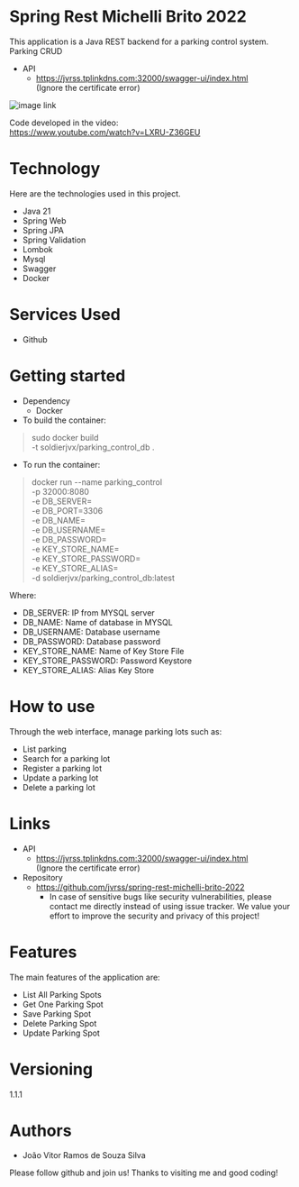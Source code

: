 # Spring Rest Michelli Brito 2022
This application is a Java REST backend for a parking control system. Parking CRUD
- API
   - https://jvrss.tplinkdns.com:32000/swagger-ui/index.html \
     (Ignore the certificate error)

![image link](http://i3.ytimg.com/vi/LXRU-Z36GEU/hqdefault.jpg)

Code developed in the video:\
https://www.youtube.com/watch?v=LXRU-Z36GEU

# Technology
Here are the technologies used in this project.
 - Java 21
 - Spring Web
 - Spring JPA
 - Spring Validation
 - Lombok
 - Mysql
 - Swagger
 - Docker

# Services Used
 - Github

# Getting started
 - Dependency
   - Docker
 - To build the container:
> sudo docker build \
   -t soldierjvx/parking_control_db .
 - To run the container:
> docker run --name parking_control \
-p 32000:8080 \
-e DB_SERVER= \
-e DB_PORT=3306 \
-e DB_NAME= \
-e DB_USERNAME= \
-e DB_PASSWORD= \
-e KEY_STORE_NAME= \
-e KEY_STORE_PASSWORD= \
-e KEY_STORE_ALIAS= \
-d soldierjvx/parking_control_db:latest

Where:
 - DB_SERVER: IP from MYSQL server
 - DB_NAME: Name of database in MYSQL
 - DB_USERNAME: Database username
 - DB_PASSWORD: Database password
 - KEY_STORE_NAME: Name of Key Store File
 - KEY_STORE_PASSWORD: Password Keystore
 - KEY_STORE_ALIAS: Alias Key Store

# How to use
Through the web interface, manage parking lots such as:
- List parking
- Search for a parking lot
- Register a parking lot
- Update a parking lot
- Delete a parking lot

# Links
 - API
   - https://jvrss.tplinkdns.com:32000/swagger-ui/index.html \
     (Ignore the certificate error)
 - Repository
   - https://github.com/jvrss/spring-rest-michelli-brito-2022
     - In case of sensitive bugs like security vulnerabilities, please contact me directly instead of using issue tracker. We value your effort to improve the security and privacy of this project!

# Features
The main features of the application are:
 - List All Parking Spots
 - Get One Parking Spot
 - Save Parking Spot
 - Delete Parking Spot
 - Update Parking Spot

# Versioning
1.1.1

# Authors
 - João Vitor Ramos de Souza Silva

Please follow github and join us! Thanks to visiting me and good coding!
